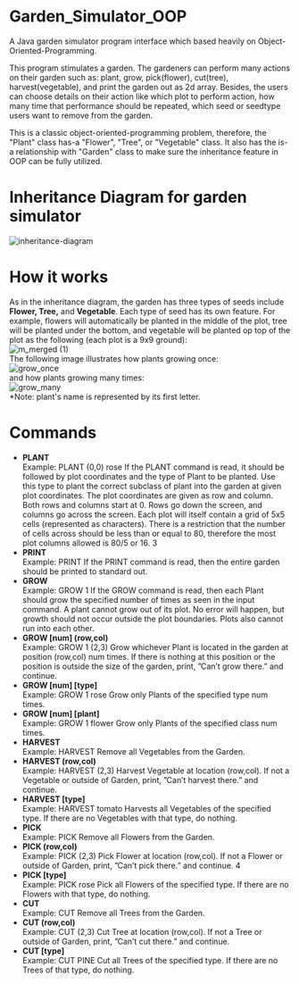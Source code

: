 # Garden_Simulator_OOP
A Java garden simulator program interface which based heavily on Object-Oriented-Programming.

This program stimulates a garden. The gardeners can perform many actions
on their garden such as: plant, grow, pick(flower), cut(tree),
harvest(vegetable), and print the garden out as 2d array. Besides,
the users can choose details on their action like which plot to perform
action, how many time that performance should be repeated, which seed or
seedtype users want to remove from the garden.

This is a classic object-oriented-programming problem, therefore, the "Plant"
class has-a "Flower", "Tree", or "Vegetable" class. It also has the is-a 
relationship with "Garden" class to make sure the inheritance feature in
OOP can be fully utilized.

# Inheritance Diagram for garden simulator
![inheritance-diagram](https://user-images.githubusercontent.com/51266998/91128433-1365b100-e65d-11ea-90b2-e6d5efb4c357.JPG)

# How it works
As in the inheritance diagram, the garden has three types of seeds include **Flower, Tree,** and **Vegetable**. Each type of seed has its own feature. For example, flowers will automatically be planted in the middle of the plot, tree will be planted under the bottom, and vegetable will be planted op top of the plot as the following (each plot is a 9x9 ground):  
![m_merged (1)](https://user-images.githubusercontent.com/51266998/91140499-8292d380-e664-11ea-8634-a2ca6891c932.png)  
The following image illustrates how plants growing once:  
![grow_once](https://user-images.githubusercontent.com/51266998/91142037-ff25b200-e664-11ea-9b5b-619544025361.JPG)  
and how plants growing many times:  
![grow_many](https://user-images.githubusercontent.com/51266998/91142086-11075500-e665-11ea-8cf7-76a7e71b119d.JPG)  
*Note: plant's name is represented by its first letter.  

# Commands
- **PLANT**  
Example: PLANT (0,0) rose
If the PLANT command is read, it should be followed by plot coordinates and the type
of Plant to be planted. Use this type to plant the correct subclass of plant into the garden
at given plot coordinates. The plot coordinates are given as row and column. Both rows
and columns start at 0. Rows go down the screen, and columns go across the screen.
Each plot will itself contain a grid of 5x5 cells (represented as characters). There is a
restriction that the number of cells across should be less than or equal to 80, therefore
the most plot columns allowed is 80/5 or 16.
3
- **PRINT**  
Example: PRINT
If the PRINT command is read, then the entire garden should be printed to standard
out.
- **GROW**  
Example: GROW 1
If the GROW command is read, then each Plant should grow the specified number of
times as seen in the input command. A plant cannot grow out of its plot. No error will
happen, but growth should not occur outside the plot boundaries. Plots also cannot run
into each other.
- **GROW [num] (row,col)**  
Example: GROW 1 (2,3)
Grow whichever Plant is located in the garden at position (row,col) num times. If there
is nothing at this position or the position is outside the size of the garden, print, ”Can’t
grow there.” and continue.
- **GROW [num] [type]**  
Example: GROW 1 rose
Grow only Plants of the specified type num times.
- **GROW [num] [plant]**  
Example: GROW 1 flower
Grow only Plants of the specified class num times.
- **HARVEST**  
Example: HARVEST
Remove all Vegetables from the Garden.
- **HARVEST (row,col)**  
Example: HARVEST (2,3)
Harvest Vegetable at location (row,col). If not a Vegetable or outside of Garden, print,
”Can’t harvest there.” and continue.
- **HARVEST [type]**  
Example: HARVEST tomato
Harvests all Vegetables of the specified type. If there are no Vegetables with that type,
do nothing.
- **PICK**  
Example: PICK
Remove all Flowers from the Garden.
- **PICK (row,col)**  
Example: PICK (2,3)
Pick Flower at location (row,col). If not a Flower or outside of Garden, print, ”Can’t pick
there.” and continue.
4
- **PICK [type]**  
Example: PICK rose
Pick all Flowers of the specified type. If there are no Flowers with that type, do nothing.
- **CUT**  
Example: CUT
Remove all Trees from the Garden.
- **CUT (row,col)**  
Example: CUT (2,3)
Cut Tree at location (row,col). If not a Tree or outside of Garden, print, ”Can’t cut there.”
and continue.
- **CUT [type]**  
Example: CUT PINE
Cut all Trees of the specified type. If there are no Trees of that type, do nothing.
